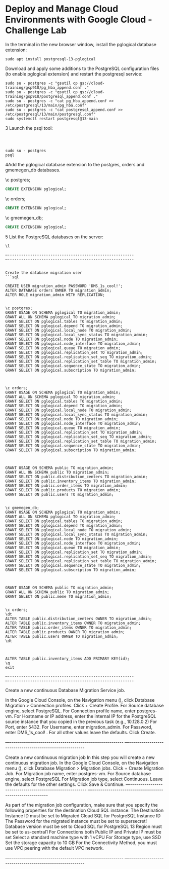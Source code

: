 # Deploy and Manage Cloud Environments with Google Cloud - Challenge Lab

In the terminal in the new browser window, install the pglogical database extension:
```
sudo apt install postgresql-13-pglogical
```

Download and apply some additions to the PostgreSQL configuration files (to enable pglogical extension) and restart the postgresql service:


```
sudo su - postgres -c "gsutil cp gs://cloud-training/gsp918/pg_hba_append.conf ."
sudo su - postgres -c "gsutil cp gs://cloud-training/gsp918/postgresql_append.conf ."
sudo su - postgres -c "cat pg_hba_append.conf >> /etc/postgresql/13/main/pg_hba.conf"
sudo su - postgres -c "cat postgresql_append.conf >> /etc/postgresql/13/main/postgresql.conf"
sudo systemctl restart postgresql@13-main
```

3 Launch the psql tool:
```



sudo su - postgres
psql
```


4Add the pglogical database extension to the postgres, orders and gmemegen_db databases.


\c postgres;
```sql
CREATE EXTENSION pglogical;
```
\c orders;
```sql
CREATE EXTENSION pglogical;
```
\c gmemegen_db;
```sql
CREATE EXTENSION pglogical;
```

5 List the PostgreSQL databases on the server:
```
\l

—--------------------------------------------------------
—--------------------------------------------------------


Create the database migration user
```sql

CREATE USER migration_admin PASSWORD 'DMS_1s_cool!';
ALTER DATABASE orders OWNER TO migration_admin;
ALTER ROLE migration_admin WITH REPLICATION;


\c postgres;
GRANT USAGE ON SCHEMA pglogical TO migration_admin;
GRANT ALL ON SCHEMA pglogical TO migration_admin;
GRANT SELECT ON pglogical.tables TO migration_admin;
GRANT SELECT ON pglogical.depend TO migration_admin;
GRANT SELECT ON pglogical.local_node TO migration_admin;
GRANT SELECT ON pglogical.local_sync_status TO migration_admin;
GRANT SELECT ON pglogical.node TO migration_admin;
GRANT SELECT ON pglogical.node_interface TO migration_admin;
GRANT SELECT ON pglogical.queue TO migration_admin;
GRANT SELECT ON pglogical.replication_set TO migration_admin;
GRANT SELECT ON pglogical.replication_set_seq TO migration_admin;
GRANT SELECT ON pglogical.replication_set_table TO migration_admin;
GRANT SELECT ON pglogical.sequence_state TO migration_admin;
GRANT SELECT ON pglogical.subscription TO migration_admin;



\c orders;
GRANT USAGE ON SCHEMA pglogical TO migration_admin;
GRANT ALL ON SCHEMA pglogical TO migration_admin;
GRANT SELECT ON pglogical.tables TO migration_admin;
GRANT SELECT ON pglogical.depend TO migration_admin;
GRANT SELECT ON pglogical.local_node TO migration_admin;
GRANT SELECT ON pglogical.local_sync_status TO migration_admin;
GRANT SELECT ON pglogical.node TO migration_admin;
GRANT SELECT ON pglogical.node_interface TO migration_admin;
GRANT SELECT ON pglogical.queue TO migration_admin;
GRANT SELECT ON pglogical.replication_set TO migration_admin;
GRANT SELECT ON pglogical.replication_set_seq TO migration_admin;
GRANT SELECT ON pglogical.replication_set_table TO migration_admin;
GRANT SELECT ON pglogical.sequence_state TO migration_admin;
GRANT SELECT ON pglogical.subscription TO migration_admin;



GRANT USAGE ON SCHEMA public TO migration_admin;
GRANT ALL ON SCHEMA public TO migration_admin;
GRANT SELECT ON public.distribution_centers TO migration_admin;
GRANT SELECT ON public.inventory_items TO migration_admin;
GRANT SELECT ON public.order_items TO migration_admin;
GRANT SELECT ON public.products TO migration_admin;
GRANT SELECT ON public.users TO migration_admin;


\c gmemegen_db;
GRANT USAGE ON SCHEMA pglogical TO migration_admin;
GRANT ALL ON SCHEMA pglogical TO migration_admin;
GRANT SELECT ON pglogical.tables TO migration_admin;
GRANT SELECT ON pglogical.depend TO migration_admin;
GRANT SELECT ON pglogical.local_node TO migration_admin;
GRANT SELECT ON pglogical.local_sync_status TO migration_admin;
GRANT SELECT ON pglogical.node TO migration_admin;
GRANT SELECT ON pglogical.node_interface TO migration_admin;
GRANT SELECT ON pglogical.queue TO migration_admin;
GRANT SELECT ON pglogical.replication_set TO migration_admin;
GRANT SELECT ON pglogical.replication_set_seq TO migration_admin;
GRANT SELECT ON pglogical.replication_set_table TO migration_admin;
GRANT SELECT ON pglogical.sequence_state TO migration_admin;
GRANT SELECT ON pglogical.subscription TO migration_admin;



GRANT USAGE ON SCHEMA public TO migration_admin;
GRANT ALL ON SCHEMA public TO migration_admin;
GRANT SELECT ON public.meme TO migration_admin;


\c orders;
\dt
ALTER TABLE public.distribution_centers OWNER TO migration_admin;
ALTER TABLE public.inventory_items OWNER TO migration_admin;
ALTER TABLE public.order_items OWNER TO migration_admin;
ALTER TABLE public.products OWNER TO migration_admin;
ALTER TABLE public.users OWNER TO migration_admin;
\dt



ALTER TABLE public.inventory_items ADD PRIMARY KEY(id);
\q 
exit

—--------------------------------------------------------
—--------------------------------------------------------
```


Create a new continuous Database Migration Service job.


In the Google Cloud Console, on the Navigation menu (), click Database Migration > Connection profiles.
Click + Create Profile.
For Source database engine, select PostgreSQL.
For Connection profile name, enter postgres-vm.
For Hostname or IP address, enter the internal IP for the PostgreSQL source instance that you copied in the previous task (e.g., 10.128.0.2)
For Port, enter 5432.
For Username, enter migration_admin.
For Password, enter DMS_1s_cool! .
For all other values leave the defaults.
Click Create.

—--------------------------------------------------------
—--------------------------------------------------------



Create a new continuous migration job
In this step you will create a new continuous migration job.
In the Google Cloud Console, on the Navigation menu (), click Database Migration > Migration jobs.
Click + Create Migration Job.
For Migration job name, enter postgres-vm.
For Source database engine, select PostgreSQL
For Migration job type, select Continuous.
Leave the defaults for the other settings.
Click Save & Continue.
—--------------------------------------------------------
—--------------------------------------------------------

As part of the migration job configuration, make sure that you specify the following properties for the destination Cloud SQL instance:
The Destination Instance ID must be set to Migrated Cloud SQL for PostgreSQL Instance ID
The Password for the migrated instance must be set to supersecret!
Database version must be set to Cloud SQL for PostgreSQL 13
Region must be set to us-central1
For Connections both Public IP and Private IP must be set
Select a standard machine type with 1 vCPU
For Storage type, use SSD
Set the storage capacity to 10 GB
For the Connectivity Method, you must use VPC peering with the default VPC network.





—--------------------------------------------------------
—--------------------------------------------------------




